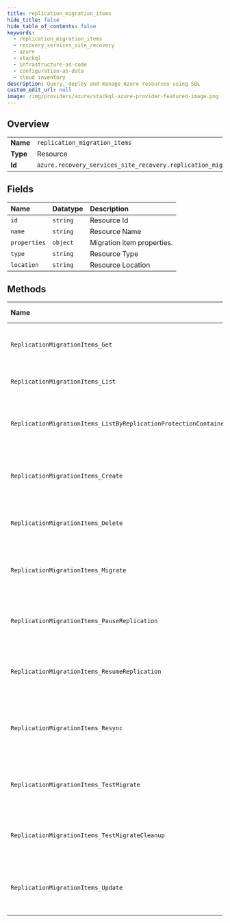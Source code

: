 ```yaml
---
title: replication_migration_items
hide_title: false
hide_table_of_contents: false
keywords:
  - replication_migration_items
  - recovery_services_site_recovery
  - azure    
  - stackql
  - infrastructure-as-code
  - configuration-as-data
  - cloud inventory
description: Query, deploy and manage Azure resources using SQL
custom_edit_url: null
image: /img/providers/azure/stackql-azure-provider-featured-image.png
---
```

  
    

## Overview
<table><tbody>
<tr><td><b>Name</b></td><td><code>replication_migration_items</code></td></tr>
<tr><td><b>Type</b></td><td>Resource</td></tr>
<tr><td><b>Id</b></td><td><code>azure.recovery_services_site_recovery.replication_migration_items</code></td></tr>
</tbody></table>

## Fields
| Name | Datatype | Description |
|:-----|:---------|:------------|
| `id` | `string` | Resource Id |
| `name` | `string` | Resource Name |
| `properties` | `object` | Migration item properties. |
| `type` | `string` | Resource Type |
| `location` | `string` | Resource Location |
## Methods
| Name | Accessible by | Required Params | Description |
|:-----|:--------------|:----------------|:------------|
| `ReplicationMigrationItems_Get` | `SELECT` | `api-version, fabricName, migrationItemName, protectionContainerName, resourceGroupName, resourceName, subscriptionId` |  |
| `ReplicationMigrationItems_List` | `SELECT` | `api-version, resourceGroupName, resourceName, subscriptionId` |  |
| `ReplicationMigrationItems_ListByReplicationProtectionContainers` | `SELECT` | `api-version, fabricName, protectionContainerName, resourceGroupName, resourceName, subscriptionId` | Gets the list of ASR migration items in the protection container. |
| `ReplicationMigrationItems_Create` | `INSERT` | `api-version, fabricName, migrationItemName, protectionContainerName, resourceGroupName, resourceName, subscriptionId, data__properties` | The operation to create an ASR migration item (enable migration). |
| `ReplicationMigrationItems_Delete` | `DELETE` | `api-version, fabricName, migrationItemName, protectionContainerName, resourceGroupName, resourceName, subscriptionId` | The operation to delete an ASR migration item. |
| `ReplicationMigrationItems_Migrate` | `EXEC` | `api-version, fabricName, migrationItemName, protectionContainerName, resourceGroupName, resourceName, subscriptionId, data__properties` | The operation to initiate migration of the item. |
| `ReplicationMigrationItems_PauseReplication` | `EXEC` | `api-version, fabricName, migrationItemName, protectionContainerName, resourceGroupName, resourceName, subscriptionId, data__properties` | The operation to initiate pause replication of the item. |
| `ReplicationMigrationItems_ResumeReplication` | `EXEC` | `api-version, fabricName, migrationItemName, protectionContainerName, resourceGroupName, resourceName, subscriptionId, data__properties` | The operation to initiate resume replication of the item. |
| `ReplicationMigrationItems_Resync` | `EXEC` | `api-version, fabricName, migrationItemName, protectionContainerName, resourceGroupName, resourceName, subscriptionId, data__properties` | The operation to resynchronize replication of an ASR migration item. |
| `ReplicationMigrationItems_TestMigrate` | `EXEC` | `api-version, fabricName, migrationItemName, protectionContainerName, resourceGroupName, resourceName, subscriptionId, data__properties` | The operation to initiate test migration of the item. |
| `ReplicationMigrationItems_TestMigrateCleanup` | `EXEC` | `api-version, fabricName, migrationItemName, protectionContainerName, resourceGroupName, resourceName, subscriptionId, data__properties` | The operation to initiate test migrate cleanup. |
| `ReplicationMigrationItems_Update` | `EXEC` | `api-version, fabricName, migrationItemName, protectionContainerName, resourceGroupName, resourceName, subscriptionId` | The operation to update the recovery settings of an ASR migration item. |
